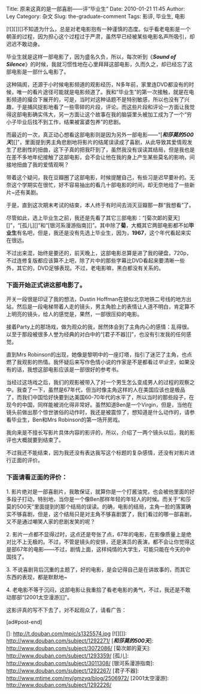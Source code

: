 Title: 原来这真的是一部喜剧——评“毕业生”
Date: 2010-01-21 11:45
Author: Ley
Category: 杂文
Slug: the-graduate-comment
Tags: 影评, 毕业生, 电影

[![][]][]不知道为什么，总是对老电影抱有一种谨慎的态度。似乎看老电影是一个朝圣的过程，因为担心这个过程过于严肃，虽然早已经被某些电影名声所吸引，却迟迟不敢动身。

毕业生就是这样一部电影了，因为盛名久负，所以，每次听到《***Sound of
Silence***》的时候，我就习惯性地在心里拜拜这部电影，久而久之，却已经忘了这部电影是一部什么电影了。

这种隔阂，还源于小时候电影频道的观影经历，N多年前，家里连DVD都没有的时候，唯一的看片途径可能就是电影频道了。我和“毕业生”的第一次接触，就是在电影频道的撮合下展开的，可是，当时对这种话题不是特别敏感，所以也没有了兴趣，于是捕风捉影地看了一些零碎的片段，评论。而这些片段和评论一方面让我觉得这部电影确实伟大，另一方面让这个故事在我的脑袋里头被加工成为了一个“穷小子毕业后找不到工作，结果被富婆包养”的悲剧。

而最近的一次，真正动心想看这部电影则是因为另外一部电影——“[***和莎莫的500天***][]”，里面提到男主角悲剧地将影片的结尾误读成了喜剧，从此导致其爱情观发生了悲剧性的扭曲，这下子真的把我吓到了，虽然我没有误读其结局，但是我也是在差不多地年纪接触了这部电影，会不会让他在我的身上产生某些莫名的影响，间接地扭曲了我的爱情观啊？

带着这个疑问，我在豆瓣圈了这部电影，时候提醒自己，有些习是迟早要补的。无奈这个学期实在很忙，好不容易抽出的看几十部电影的时间，却无奈地给了一些新片\~还有美剧。

于是，直到这次期末考试的结束，本人终于有时间去消灭豆瓣那一群“我想看”了。

尽管如此，选上毕业生之前，我还是先看了其它三部电影：“[菊次郞的夏天][]”，“[孤儿][]”和“[银河系漫游指南][]”。其中除了**菊**，大概其它两部电影都不如**毕业生**有名吧，但是，我还是没有先选上毕业生，因为，**1967**，这个年代看起来实在很远。

不过出来混，始终是要还的，前天晚上，这部电影总算是进了我的硬盘，720p，不过连修复版都应该算不上吧，除了片中的那些字幕比DVD看起来要清晰一些外，其它的，DVD足够表现。不过，老电影嘛，黑白都没有关系的。

### 下面开始正式讲这部电影了。<!--more-->

</p>
开关一段很是印证了我的想法，Dustin
Hoffman在貌似北京地铁二号线的地方出站，然后是一段电梯带着人走的镜头，男主角脸上的表情让人道不明白，肯定算不上明亮的镜头，给人的感觉是，果然，一部很压抑的电影。

接着Party上的那场戏，做为观众的我，居然体会到了主角内心的感情：乱得很。以至于那段被很多人誉为经典的对白中的“[君子不器][]”，也没有引发我的任何感觉。

直到Mrs
Robinson的出现，她像是黎明中的一座灯塔，指引了迷茫了主角，也点燃了我观影的热情。我怀疑后来写作色情小说的作家是不是都看过*毕业生*，如果没有的话，我想这部电影应该是一部很好的参考书。

当经过这场戏之后，我们的观影被带入了对一个男生怎么变成男人的过程的观察之中。我查了一下，虽然是67年代，但当时像主角这样的人在美国应该也是极品了，而我们中国恰好快要到达美国60-70年代的水平了，所以当时的那些段子，在现今的中国，同样能被消化得非常好。虽然知道Ben是一个Virgin，但是，当他在镜头前做出那个惊世骇俗的动作时，我还是被震惊了，想知道是什么动作的，请参看毕业生，Ben和Mrs
Robinson的第一场开房戏。

我向来是不擅长写影片具体内容的影评的，所以，介绍了一两个镜头以后，我的影评也大概就要到结束了。

不过我还不能结束，因为我还没有表达我写这个标题的复杂感情，还没有对影片进行正面的评价。

### 下面请看正面的评价：

</p>
​1.
影片绝对是一部喜剧片，我敢保证，就算你是一个打酱油党，也会被他里面的好多段子打动，特别地，当你是一个像Ben那样年轻的年轻人的时候。而关于“和莎莫的500天”里面提到的那个结局的误读。的确，电影的结局，主角一脸的落寞确实不够喜剧，但是，这个结局只是对主角不够喜剧罢了，我们看过的哪一部喜剧，又不是通过嘲笑人家的悲剧发笑的呢？

​2.
影片一点都不显得过时，这点还是夸张了点，67年的电影，在影像质量上是绝对比不上无极的。不过，不管是镜头的安排，还是演员的表演，都不会让你觉得这是部67年的电影——不过，剧情上面，这样纯情的大学生，可能只能在今天的中国找了。

​3.
不说喜剧背后沉重的主题了，好的电影，是会记得自己是在讲故事的，而其它东西的表现，都是默默地\~

​4.
老电影不等于沉闷，这部电影让我重拾了看老电影的勇气，不过，我还是不敢动那部“[2001太空漫游][]”。

这影评真的写不下去了，对不起观众了，请看广告：

[ad\#post-end]

  []: http://t.douban.com/mpic/s1325574.jpg
  [![][]]: http://www.douban.com/subject/1292271/
  [***和莎莫的500天***]: http://www.douban.com/subject/3072086/
  [菊次郞的夏天]: http://www.douban.com/subject/1293359/
  [孤儿]: http://www.douban.com/subject/3011308/
  [银河系漫游指南]: http://www.douban.com/subject/1292267/
  [君子不器]: http://www.mtime.com/my/gmzyq/blog/2506972/
  [2001太空漫游]: http://www.douban.com/subject/1292226/

